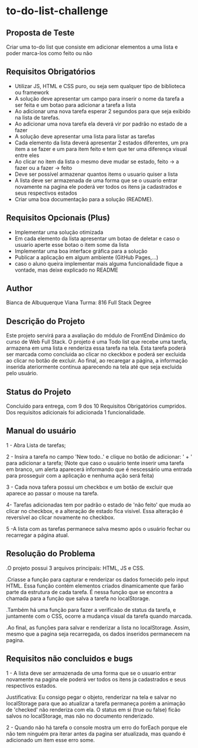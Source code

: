 # to-do-list-challenge

## Proposta de Teste

Criar uma to-do list que consiste em adicionar elementos a uma lista e poder marca-los como feito ou não

## Requisitos Obrigatórios

- Utilizar JS, HTML e CSS puro, ou seja sem qualquer tipo de biblioteca ou framework
- A solução deve apresentar um campo para inserir o nome da tarefa a ser feita e um botao para adicionar a tarefa a lista
- Ao adicionar uma nova tarefa esperar 2 segundos para que seja exibido na lista de tarefas.
- Ao adicionar uma nova tarefa ela deverá vir por padrão no estado de a fazer
- A solução deve apresentar uma lista para listar as tarefas
- Cada elemento da lista deverá apresentar 2 estados diferentes, um pra item a se fazer e um para item feito e tem que ter uma diferença visual entre eles
- Ao clicar no item da lista o mesmo deve mudar se estado, feito -> a fazer ou a fazer -> feito
- Deve ser possível armazenar quantos items o usuario quiser a lista
- A lista deve ser armazenada de uma forma que se o usuario entrar novamente na pagina ele poderá ver todos os itens ja cadastrados e seus respectivos estados
- Criar uma boa documentação para a solução (README).

## Requisitos Opcionais (Plus)

- Implementar uma solução otimizada
- Em cada elemento da lista apresentar um botao de deletar e caso o usuario aperte esse botao o item some da lista
- Implementar uma boa interface gráfica para a solução
- Publicar a aplicação em algum ambiente (GitHub Pages,...)
- caso o aluno queira implementar mais alguma funcionalidade fique a vontade, mas deixe explicado no README

## Author
 
 Bianca de Albuquerque Viana
 Turma: 816 Full Stack Degree

## Descrição do Projeto

 Este projeto servirá para a avaliação do módulo de FrontEnd Dinâmico do curso de Web Full Stack.
 O projeto é uma Todo list que recebe uma tarefa, armazena em uma lista e renderiza essa tarefa na tela. Esta tarefa poderá ser marcada como concluida ao clicar no ckeckbox e poderá ser excluida ao clicar no botão de excluir. Ao final, ao recaregar a página, a informação inserida ateriormente continua aparecendo na tela até que seja excluida pelo usuário.

 ## Status do Projeto
 
 Concluído para entrega, com 9 dos 10 Requisitos Obrigatórios cumpridos.
 Dos requisitos adicionais foi adicionada 1 funcionalidade.

 ## Manual do usuário

1 - Abra Lista de tarefas;

2 - Insira a tarefa no campo 'New todo..' e clique no botão de adicionar: ' + ' para adicionar a tarefa;
(Note que caso o usuário tente inserir uma tarefa em branco, um alerta aparecerá informando que é nescessário uma entrada para prosseguir com a aplicação e nenhuma ação será feita)

3 - Cada nova tafera possui um checkbox e um botão de excluir que aparece ao passar o mouse na tarefa.

4- Tarefas adicionadas tem por padrão o estado de 'não feito' que muda ao clicar no checkbox, e a alteração de estado fica visivel. Essa alteração é reversível ao clicar novamente no checkbox.

5 -A lista com as tarefas permanece salva mesmo após o usuário fechar ou recarregar a página atual.

## Resolução do Problema

.O projeto possui 3 arquivos principais: HTML, JS e CSS.

.Criasse a função para capturar e renderizar os dados fornecido pelo input HTML. Essa função contém elementos criados dinamicamente que farão parte da estrutura de cada tarefa. É nessa função que se encontra a chamada para a função que salva a tarefa no localStorage.

.Também há uma função para fazer a verificaão de status da tarefa, e juntamente com o CSS, ocorre a mudança visual da tarefa quando marcada.

.Ao final, as funções para salvar e renderizar a lista no localStorage. Assim, mesmo que a pagina seja recarregada, os dados inseridos permanecem na pagina.

## Requisitos não concluidos e bugs

1 - A lista deve ser armazenada de uma forma que se o usuario entrar novamente na pagina ele poderá ver todos os itens ja cadastrados e seus respectivos estados.

Justificativa: Eu consigo pegar o objeto, renderizar na tela e salvar no localStorage para que ao atualizar a tarefa permaneça porém a animação de 'checked' não renderiza com ela.
O status em si (true ou false) ficão salvos no localStorage, mas não no documento renderizado.


2 - Quando não há tarefa o console mostra um erro do forEach porque ele não tem ninguém pra iterar antes da pagina ser atualizada, mas quando é adicionado um item esse erro some.
